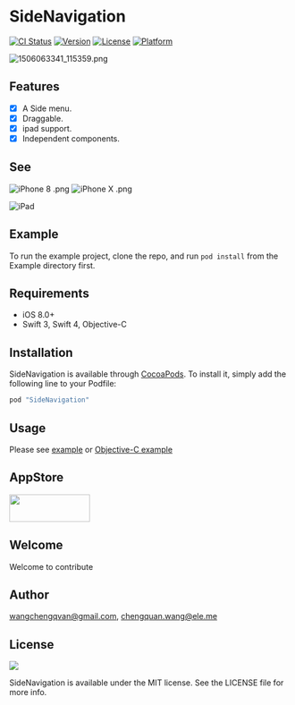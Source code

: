 # SideNavigation

[![CI Status](http://img.shields.io/travis/cnkcq/SideNavigation.svg?style=flat)](https://travis-ci.org/wangchengqvan@gmail.com/SideNavigation)
[![Version](https://img.shields.io/cocoapods/v/SideNavigation.svg?style=flat)](http://cocoapods.org/pods/SideNavigation)
[![License](https://img.shields.io/cocoapods/l/SideNavigation.svg?style=flat)](http://cocoapods.org/pods/SideNavigation)
[![Platform](https://img.shields.io/cocoapods/p/SideNavigation.svg?style=flat)](http://cocoapods.org/pods/SideNavigation)

![1506063341_115359.png](http://upload-images.jianshu.io/upload_images/121208-b0d7e8a7893a8b40.png?imageMogr2/auto-orient/strip%7CimageView2/2/w/1240)

## Features

- [x] A Side menu.
- [x] Draggable.
- [x] ipad support.
- [x] Independent components.

## See

![iPhone 8 .png](http://upload-images.jianshu.io/upload_images/121208-1eaeac71cacb5879.png?imageMogr2/auto-orient/strip%7CimageView2/2/w/300)
![iPhone X .png](http://upload-images.jianshu.io/upload_images/121208-730824aa958d22ce.png?imageMogr2/auto-orient/strip%7CimageView2/2/w/300)

![iPad](https://thumbs.gfycat.com/MagnificentWhichFlyinglemur-size_restricted.gif)

## Example

To run the example project, clone the repo, and run `pod install` from the Example directory first.

## Requirements
- iOS 8.0+ 
- Swift 3, Swift 4, Objective-C

## Installation

SideNavigation is available through [CocoaPods](http://cocoapods.org). To install
it, simply add the following line to your Podfile:

```ruby
pod "SideNavigation"
```
## Usage
Please see [example](https://github.com/CNKCQ/SideNavigation/tree/master/Example) or [Objective-C example](https://github.com/CNKCQ/SideNavigation/tree/master/SideNavigation-Objective-C)

## AppStore
<a target='_blank' href='https://itunes.apple.com/cn/app/feng-niao-shang-jia-ban/id1203543592?mt=8'>
	<img src='http://ww2.sinaimg.cn/large/0060lm7Tgw1f1hgrs1ebwj308102q0sp.jpg' width='144' height='49'/>
</a>

## Welcome
Welcome to contribute 
## Author

wangchengqvan@gmail.com, chengquan.wang@ele.me

## License
![](https://camo.githubusercontent.com/5e085da09b057cc65da38f334ab63f0c2705f46a/68747470733a2f2f75706c6f61642e77696b696d656469612e6f72672f77696b6970656469612f636f6d6d6f6e732f7468756d622f662f66382f4c6963656e73655f69636f6e2d6d69742d38387833312d322e7376672f31323870782d4c6963656e73655f69636f6e2d6d69742d38387833312d322e7376672e706e67)

SideNavigation is available under the MIT license. See the LICENSE file for more info.
